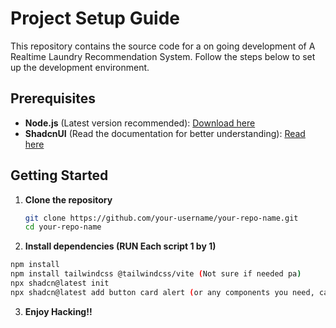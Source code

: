 # Project Setup Guide

This repository contains the source code for a on going development of A Realtime Laundry Recommendation System. Follow the steps below to set up the development environment.

## Prerequisites

- **Node.js** (Latest version recommended): [Download here](https://nodejs.org/)
- **ShadcnUI** (Read the documentation for better understanding): [Read here](https://ui.shadcn.com/)

## Getting Started

1. **Clone the repository**

   ```bash
   git clone https://github.com/your-username/your-repo-name.git
   cd your-repo-name
   ```

2. **Install dependencies (RUN Each script 1 by 1)**

```bash
npm install
npm install tailwindcss @tailwindcss/vite (Not sure if needed pa)
npx shadcn@latest init
npx shadcn@latest add button card alert (or any components you need, can be find at shadcn documentation at the internet)

```

3. **Enjoy Hacking!!**
